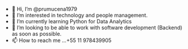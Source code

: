 - 👋 Hi, I’m @prumucena1979
- 👀 I’m interested in technology and people management.
- 🌱 I’m currently learning Python for Data Analytics
- 💞️ I’m looking to be able to work with software development (Backend) as soon as possible.
- 📫 How to reach me ...+55 11 978439905

<!---
prumucena1979/prumucena1979 is a ✨ special ✨ repository because its `README.md` (this file) appears on your GitHub profile.
You can click the Preview link to take a look at your changes.
--->
